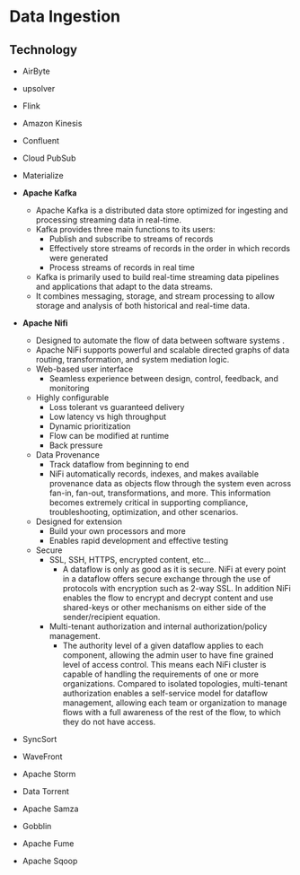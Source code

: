 # Data Ingestion

## Technology

- AirByte
- upsolver
- Flink
- Amazon Kinesis
- Confluent
- Cloud PubSub
- Materialize
- **Apache Kafka**
  - Apache Kafka is a distributed data store optimized for ingesting and processing streaming data in real-time.
  - Kafka provides three main functions to its users:
    - Publish and subscribe to streams of records
    - Effectively store streams of records in the order in which records were generated
    - Process streams of records in real time
  - Kafka is primarily used to build real-time streaming data pipelines and applications that adapt to the data streams.
  - It combines messaging, storage, and stream processing to allow storage and analysis of both historical and real-time data.  
  
- **Apache Nifi**
  - Designed to automate the flow of data between software systems .
  - Apache NiFi supports powerful and scalable directed graphs of data routing, transformation, and system mediation logic.
  - Web-based user interface
    - Seamless experience between design, control, feedback, and monitoring
  - Highly configurable
    - Loss tolerant vs guaranteed delivery
    - Low latency vs high throughput
    - Dynamic prioritization
    - Flow can be modified at runtime
    - Back pressure
  - Data Provenance
    - Track dataflow from beginning to end
    - NiFi automatically records, indexes, and makes available provenance data as objects flow through the system even across fan-in, fan-out, transformations, and more. This information becomes extremely critical in supporting compliance, troubleshooting, optimization, and other scenarios.
  - Designed for extension
    - Build your own processors and more
    - Enables rapid development and effective testing
  - Secure
    - SSL, SSH, HTTPS, encrypted content, etc...
      - A dataflow is only as good as it is secure. NiFi at every point in a dataflow offers secure exchange through the use of protocols with encryption such as 2-way SSL. In addition NiFi enables the flow to encrypt and decrypt content and use shared-keys or other mechanisms on either side of the sender/recipient equation.
    - Multi-tenant authorization and internal authorization/policy management.
      - The authority level of a given dataflow applies to each component, allowing the admin user to have fine grained level of access control. This means each NiFi cluster is capable of handling the requirements of one or more organizations. Compared to isolated topologies, multi-tenant authorization enables a self-service model for dataflow management, allowing each team or organization to manage flows with a full awareness of the rest of the flow, to which they do not have access.
  
- SyncSort
- WaveFront
- Apache Storm
- Data Torrent
- Apache Samza
- Gobblin
- Apache Fume
- Apache Sqoop

